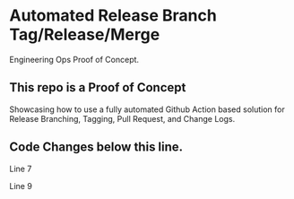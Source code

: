 # Automated Release Branch Tag/Release/Merge
Engineering Ops Proof of Concept.
## This repo is a Proof of Concept 
Showcasing how to use a fully automated Github Action based solution for Release Branching, Tagging, Pull Request, and Change Logs. 

## Code Changes below this line.
Line 7

Line 9
